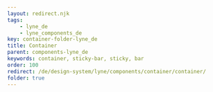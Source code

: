 ```yaml
---
layout: redirect.njk
tags: 
    - lyne_de
    - lyne_components_de
key: container-folder-lyne_de
title: Container
parent: components-lyne_de
keywords: container, sticky-bar, sticky, bar
order: 100
redirect: /de/design-system/lyne/components/container/container/
folder: true
---
```


